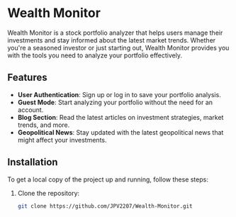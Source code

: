 # Wealth Monitor

Wealth Monitor is a stock portfolio analyzer that helps users manage their investments and stay informed about the latest market trends. Whether you're a seasoned investor or just starting out, Wealth Monitor provides you with the tools you need to analyze your portfolio effectively.

## Features

- **User Authentication**: Sign up or log in to save your portfolio analysis.
- **Guest Mode**: Start analyzing your portfolio without the need for an account.
- **Blog Section**: Read the latest articles on investment strategies, market trends, and more.
- **Geopolitical News**: Stay updated with the latest geopolitical news that might affect your investments.

## Installation

To get a local copy of the project up and running, follow these steps:

1. Clone the repository:
   ```bash
   git clone https://github.com/JPV2207/Wealth-Monitor.git

